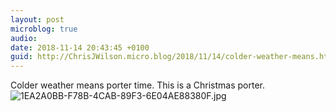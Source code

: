 ```yaml
---
layout: post
microblog: true
audio: 
date: 2018-11-14 20:43:45 +0100
guid: http://ChrisJWilson.micro.blog/2018/11/14/colder-weather-means.html
---
```

Colder weather means porter time. This is a Christmas porter. 
![1EA2A0BB-F78B-4CAB-89F3-6E04AE88380F.jpg](http://chrisjwilson.me/uploads/2018/0ffed7cdd7.jpg)
